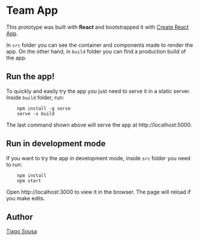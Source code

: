 # Team App

This prototype was built with **React** and bootstrapped it with [Create React App](https://github.com/facebook/create-react-app).

In `src` folder you can see the container and components made to render the app. On the other hand, in `build` folder you can find a production build of the app.

## Run the app!

To quickly and easily try the app you just need to serve it in a static server. Inside `build` folder, run:
```
	npm install -g serve
	serve -s build
```
The last command shown above will serve the app at http://localhost:5000.

## Run in development mode

If you want to try the app in development mode, inside `src` folder you need to run:
```
	npm install
	npm start
```
Open http://localhost:3000 to view it in the browser. The page will reload if you make edits.

## Author

[Tiago Sousa](https://github.com/TiagoPortfolio/)
